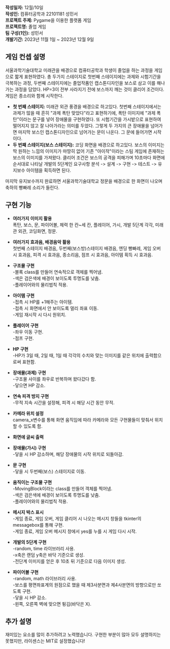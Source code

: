 **작성일자:** 12월/10일  
**작성인:** 컴퓨터공학과 22101181 성민서  
**프로젝트 주제:** Pygame을 이용한 플랫폼 게임  
**프로젝트명:** 졸업 게임  
**팀 구성(1인):** 성민서  
**개발기간:** 2023년 11월 1일 ~ 2023년 12월 9일

## 게임 컨셉 설명

서울과학기술대학교 미래관을 배경으로 컴퓨터공학과 학생이 졸업을 하는 과정을 게임으로 짧게 표현하였다. 총 두가지 스테이지로 첫번째 스테이지에는 과제와 시험기간을 극복하는 과정, 두번째 스테이지에는 졸업작품인 캡스톤디자인을 보스로 삼고 이를 해나가는 과정을 담았다. HP=3이 전부 사라지기 전에 보스까지 깨는 것이 클리어 조건이다. 게임은 종소리와 함께 시작한다.

- **첫 번째 스테이지:** 미래관 외관 풍경을 배경으로 하고있다. 첫번째 스테이지에서는 과제가 많을 때 흔히 "과제 폭탄 맞았다"라고 표현하기에, 폭탄 이미지에 "과제 폭탄"이라는 문구를 넣어 장애물을 구현하였다. 또 시험기간을 가시밭으로 표현하여 떨어지지 않고 잘 나아가라는 의미를 두었다. 그렇게 두 가지의 큰 장애물을 넘어가면 마지막 보스인 캡스톤디자인으로 넘어가는 문이 나온다. 그 문에 들어가면 시작이다.
- **두 번째 스테이지(보스 스테이지):** 코딩 화면을 배경으로 하고있다. 보스의 이미지는 딱 원하는 느낌의 이미지가 마땅히 없어 기존 "아이작"이라는 스팀 게임에 존재하는 보스의 이미지를 가져왔다. 클리어 조건은 보스의 공격을 피해가며 10초마다 화면에 순서대로 나타날 개발의 5단계인 요구사항 분석 -> 설계 -> 구현 -> 테스트 -> 유지보수 아이템을 획득하면 된다.

마지막 유지보수까지 완료하면 서울과학기술대학교 정문을 배경으로 한 화면이 나오며 축하의 빵빠레 소리가 들린다.

## 구현 기능

- **여러가지 이미지 활용**  
폭탄, 보스, 문, 파이어볼, 체력 한 칸~세 칸, 플레이어, 가시, 개발 5단계 각각, 미래관 외관, 코딩화면, 정문.

- **여러가지 효과음, 배경음악 활용**  
첫번째 스테이지 배경음, 두번째(보스방)스테이지 배경음, 엔딩 빵빠레, 게임 오버 시 효과음, 피격 시 효과음, 종소리음, 점프 시 효과음, 아이템 획득 시 효과음.

- **구조물 구현**  
-블록 class를 만들어 연속적으로 객체를 찍어냄.  
-색은 검은색에 배경이 보이도록 투명도를 낮춤.  
-플레이어와의 물리법칙 적용.

- **아이템 구현**  
-접촉 시 HP를 +1해주는 아이템.  
-접촉 시 화면에서 안 보이도록 멀리 좌표 이동.  
-게임 재시작 시 다시 원위치.

- **플레이어 구현**  
-좌우 이동 구현.  
-점프 구현.

- **HP 구현**  
-HP가 3일 때, 2일 때, 1일 때 각각의 수치와 맞는 이미지를 같은 위치에 출력함으로써 표현함.

- **장애물(과제) 구현**  
-구조물 사이를 좌우로 반복하며 왔다갔다 함.  
-닿으면 HP 감소.

- **연속 피격 방지 구현**  
-무적 지속 시간을 설정해, 피격 시 해당 시간 동안 무적.

- **카메라 위치 설정**  
camera_x변수를 통해 화면 움직임에 따라 카메라와 모든 구현물들이 맞춰서 위치할 수 있도록 함.

- **화면에 글씨 출력**

- **장애물(가시) 구현**  
-닿을 시 HP 감소하며, 해당 장애물의 시작 위치로 되돌아감.

- **문 구현**  
-닿을 시 두번째(보스) 스테이지로 이동.

- **움직이는 구조물 구현**  
-MovingBlock이라는 class를 만들어 객체를 찍어냄.  
-색은 검은색에 배경이 보이도록 투명도를 낮춤.  
-플레이어와의 물리법칙 적용.

- **메시지 박스 표시**  
-게임 종료, 게임 오버, 게임 클리어 시 나오는 메시지 창들을 tkinter의 messagebox를 통해 구현.  
-게임 종료, 게임 오버 메시지 창에서 yes를 누를 시 게임 다시 시작.

- **개발의 5단계 구현**  
-random, time 라이브러리 사용.  
-x축은 랜덤 y축은 바닥 기준으로 생성.  
-전단계 이미지를 얻은 후 10초 뒤 기준으로 다음 이미지 생성.

- **파이어볼 구현**  
-random, math 라이브러리 사용.  
-보스를 평면좌표계의 원점으로 했을 때 제3사분면과 제4사분면의 방향으로만 쏘도록 구현.  
-닿을 시 HP 감소.  
-왼쪽, 오른쪽 벽에 맞으면 튕김(바닥은 X).

## 추가 설명

재미있는 요소를 많이 추가하려고 노력했습니다. 구현한 부분이 많아 모두 설명하지는 못했지만, 라이센스는 MIT로 설정했습니다!
